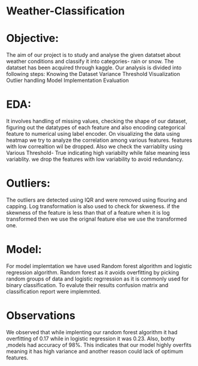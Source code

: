 # Weather-Classification
# Objective: 
The aim of our project is to study and analyse the given datatset about weather conditions and classify it into categories- rain or snow. The datatset has been acquired through kaggle. Our analysis is divided into following steps: 
Knowing the Dataset
Variance Threshold
Visualization
Outlier handling
Model Implementation
Evaluation
# EDA: 
It involves handling of missing values, checking the shape of our dataset, figuring out the datatypes of each feature and also encoding categorical feature to numerical using label encoder. On visualizing the data using heatmap we try to analyze the correlation among various features. features with low correaltion wil be dropped. Also we check the varriablity using Various Threshold- True indicating high variabilty while false meaning less variablity. we drop the features with low variability to avoid redundancy.
# Outliers: 
The outliers are detected using IQR and were removed using flouring and capping. Log transformation is also used to check for skweness. if the skewness of the feature is less than that of a feature when it is log transformed then we use the orignal feature else we use the transformed one.
# Model: 
For model implemtation we have used Random forest algorithm and logistic regression algorithm. Random forest as it avoids overfitting by picking random groups of data and logistic regrression as it is commonly used for binary classification. To evalute their results confusion matrix and classification report were implemnted.
# Observations
We observed that while implenting our random forest algorithm it had overfitting of 0.17 while in logistic regression it was 0.23. Also, bothy ,models had accuracy of 98%. This indicates that our model highly overfits meaning it has high variance and another reason could lack of optimum features.
